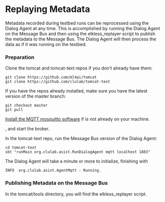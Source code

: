 
# Replaying Metadata 

Metadata recorded during testbed runs can be reprocessed using the Dialog Agent at any time.  This is accomplished by running the Dialog Agent on the Message Bus and then using the elkless_replayer script to publish the metadata to the Message Bus.   The Dialog Agent will then process the data as if it was running on the testbed.

### Preparation

Clone the tomcat and tomcat-text repos if you don't already have them:

```
git clone https://github.com/ml4ai/tomcat
git clone https://github.com/clulab/tomcat-text
```

If you have the repos already installed, make sure you have the latest version of the master branch:

```
git checkout master
git pull
```

[Install the MQTT mosquitto software](Using_the_Message_Bus.md#running-the-message-bus) if is not already on your machine.





, and start the broker.  




In the tomcat-text repo, run the Message Bus version of the Dialog Agent:

```
cd tomcat-text
sbt "runMain org.clulab.asist.RunDialogAgent mqtt localhost 1883"
```

The Dialog Agent will take a minute or more to initialize, finishing with  
```
INFO  org.clulab.asist.AgentMqtt - Running.
```


### Publishing Metadata on the Message Bus




In the tomcat/tools directory, you will find the elkless_replayer script.

